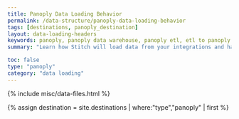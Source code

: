 ```yaml
---
title: Panoply Data Loading Behavior
permalink: /data-structure/panoply-data-loading-behavior
tags: [destinations, panoply_destination]
layout: data-loading-headers
keywords: panoply, panoply data warehouse, panoply etl, etl to panoply
summary: "Learn how Stitch will load data from your integrations and handle various scenarios into a Panoply destination."

toc: false
type: "panoply"
category: "data loading"
---
```

{% include misc/data-files.html %}

{% assign destination = site.destinations | where:"type","panoply" | first %}
